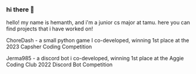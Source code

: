 ### hi there 👋

hello! my name is hemanth, and i'm a junior cs major at tamu. here you can find projects that i have worked on!

ChoreDash - a small python game I co-developed, winning 1st place at the 2023 Capsher Coding Competition

Jerma985 - a discord bot i co-developed, winning 1st place at the Aggie Coding Club 2022 Discord Bot Competition

<!--
**hmukesh5/hmukesh5** is a ✨ _special_ ✨ repository because its `README.md` (this file) appears on your GitHub profile.

Here are some ideas to get you started:

- 🔭 I’m currently working on ...
- 🌱 I’m currently learning ...
- 👯 I’m looking to collaborate on ...
- 🤔 I’m looking for help with ...
- 💬 Ask me about ...
- 📫 How to reach me: ...
- 😄 Pronouns: ...
- ⚡ Fun fact: ...
-->

